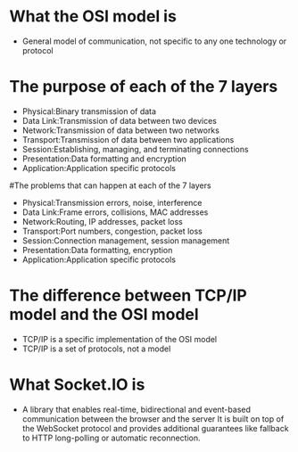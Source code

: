 # What the OSI model is
- General model of communication, not specific to any one technology or protocol

# The purpose of each of the 7 layers
- Physical:Binary transmission of data
- Data Link:Transmission of data between two devices
- Network:Transmission of data between two networks
- Transport:Transmission of data between two applications
- Session:Establishing, managing, and terminating connections
- Presentation:Data formatting and encryption
- Application:Application specific protocols

#The problems that can happen at each of the 7 layers
- Physical:Transmission errors, noise, interference
- Data Link:Frame errors, collisions, MAC addresses
- Network:Routing, IP addresses, packet loss
- Transport:Port numbers, congestion, packet loss
- Session:Connection management, session management
- Presentation:Data formatting, encryption
- Application:Application specific protocols

# The difference between TCP/IP model and the OSI model
- TCP/IP is a specific implementation of the OSI model
- TCP/IP is a set of protocols, not a model

# What Socket.IO is
- A library that enables real-time, bidirectional and event-based communication between the browser and the server
It is built on top of the WebSocket protocol and provides additional guarantees like fallback to HTTP long-polling or automatic reconnection.





